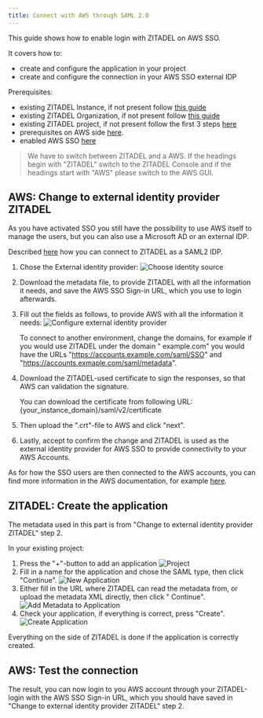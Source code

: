 ```yaml
---
title: Connect with AWS through SAML 2.0
---
```


This guide shows how to enable login with ZITADEL on AWS SSO.

It covers how to:

- create and configure the application in your project
- create and configure the connection in your AWS SSO external IDP

Prerequisites:

- existing ZITADEL Instance, if not present follow [this guide](../../guides/start/quickstart)
- existing ZITADEL Organization, if not present follow [this guide](../../guides/manage/console/organizations)
- existing ZITADEL project, if not present follow the first 3 steps [here](../../guides/manage/console/projects)
- prerequisites on AWS side [here](https://docs.aws.amazon.com/singlesignon/latest/userguide/prereqs.html).
- enabled AWS SSO [here](https://docs.aws.amazon.com/singlesignon/latest/userguide/step1.html?icmpid=docs_sso_console)

> We have to switch between ZITADEL and a AWS. If the headings begin with "ZITADEL" switch to the ZITADEL Console and if
> the headings start with "AWS" please switch to the AWS GUI.

## **AWS**: Change to external identity provider ZITADEL

As you have activated SSO you still have the possibility to use AWS itself to manage the users, but you can also use a
Microsoft AD or an external IDP.

Described [here](https://docs.aws.amazon.com/singlesignon/latest/userguide/manage-your-identity-source-idp.html) how you
can connect to ZITADEL as a SAML2 IDP.

1. Chose the External identity provider:
   ![Choose identity source](/img/saml/aws/change_idp.png)

2. Download the metadata file, to provide ZITADEL with all the information it needs, and save the AWS SSO Sign-in URL,
   which you use to login afterwards.

3. Fill out the fields as follows, to provide AWS with all the information it needs:
   ![Configure external identity provider](/img/saml/aws/configure_idp.png)

   To connect to another environment, change the domains, for example if you would use ZITADEL under the domain "
   example.com" you would have the URLs "https://accounts.example.com/saml/SSO"
   and "https://accounts.exmaple.com/saml/metadata".

4. Download the ZITADEL-used certificate to sign the responses, so that AWS can validation the signature.

   You can download the certificate from following
   URL: {your_instance_domain}/saml/v2/certificate

5. Then upload the ".crt"-file to AWS and click "next".

6. Lastly, accept to confirm the change and ZITADEL is used as the external identity provider for AWS SSO to provide
   connectivity to your AWS Accounts.

As for how the SSO users are then connected to the AWS accounts, you can find more information in the AWS documentation,
for example [here](https://docs.aws.amazon.com/singlesignon/latest/userguide/useraccess.html).

## **ZITADEL**: Create the application

The metadata used in this part is from "Change to external identity provider ZITADEL" step 2.

In your existing project:

1. Press the "+"-button to add an application
   ![Project](/img/saml/zitadel/project.png)
2. Fill in a name for the application and chose the SAML type, then click "Continue".
   ![New Application](/img/saml/zitadel/application_saml.png)
3. Either fill in the URL where ZITADEL can read the metadata from, or upload the metadata XML directly, then click "
   Continue".
   ![Add Metadata to Application](/img/saml/zitadel/application_saml_metadata.png)
4. Check your application, if everything is correct, press "Create".
   ![Create Application](/img/saml/zitadel/application_saml_create.png)

Everything on the side of ZITADEL is done if the application is correctly created.

## **AWS**: Test the connection

The result, you can now login to you AWS account through your ZITADEL-login with the AWS SSO Sign-in URL, which you
should have saved in "Change to external identity provider ZITADEL" step 2.